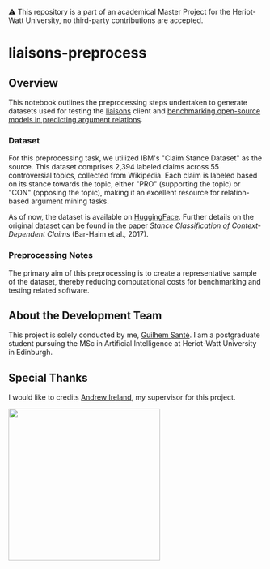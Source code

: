 ⚠️ This repository is a part of an academical Master Project for the Heriot-Watt University, no third-party contributions are accepted.

# liaisons-preprocess

## Overview

This notebook outlines the preprocessing steps undertaken to generate datasets used for testing the [liaisons](https://github.com/coding-kelps/liaisons) client and [benchmarking open-source models in predicting argument relations](https://github.com/coding-kelps/liaisons-experiments).

### Dataset

For this preprocessing task, we utilized IBM's "Claim Stance Dataset" as the source. This dataset comprises 2,394 labeled claims across 55 controversial topics, collected from Wikipedia. Each claim is labeled based on its stance towards the topic, either "PRO" (supporting the topic) or "CON" (opposing the topic), making it an excellent resource for relation-based argument mining tasks.

As of now, the dataset is available on [HuggingFace](https://huggingface.co/datasets/ibm/claim_stance). Further details on the original dataset can be found in the paper *Stance Classification of Context-Dependent Claims* (Bar-Haim et al., 2017).

### Preprocessing Notes

The primary aim of this preprocessing is to create a representative sample of the dataset, thereby reducing computational costs for benchmarking and testing related software.

## About the Development Team
This project is solely conducted by me, [Guilhem Santé](https://github.com/guilhem-sante). I am a postgraduate student pursuing the MSc in Artificial Intelligence at Heriot-Watt University in Edinburgh.

## Special Thanks
I would like to credits [Andrew Ireland](http://www.macs.hw.ac.uk/~air/), my supervisor for this project.  
  
<img src="https://upload.wikimedia.org/wikipedia/commons/thumb/0/03/Heriot-Watt_University_logo.svg/1200px-Heriot-Watt_University_logo.svg.png" width="300">
